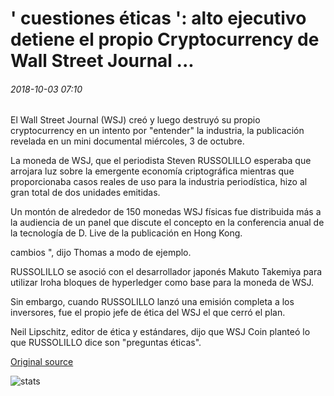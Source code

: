 # ' cuestiones éticas ': alto ejecutivo detiene el propio Cryptocurrency de Wall Street Journal ...

###### 2018-10-03 07:10

El Wall Street Journal (WSJ) creó y luego destruyó su propio cryptocurrency en un intento por "entender" la industria, la publicación revelada en un mini documental miércoles, 3 de octubre.

La moneda de WSJ, que el periodista Steven RUSSOLILLO esperaba que arrojara luz sobre la emergente economía criptográfica mientras que proporcionaba casos reales de uso para la industria periodística, hizo al gran total de dos unidades emitidas.

Un montón de alrededor de 150 monedas WSJ físicas fue distribuida más a la audiencia de un panel que discute el concepto en la conferencia anual de la tecnología de D. Live de la publicación en Hong Kong.

cambios ", dijo Thomas a modo de ejemplo.

RUSSOLILLO se asoció con el desarrollador japonés Makuto Takemiya para utilizar Iroha bloques de hyperledger como base para la moneda de WSJ.

Sin embargo, cuando RUSSOLILLO lanzó una emisión completa a los inversores, fue el propio jefe de ética del WSJ el que cerró el plan.

Neil Lipschitz, editor de ética y estándares, dijo que WSJ Coin planteó lo que RUSSOLILLO dice son "preguntas éticas".

[Original source](https://cointelegraph.com/news/ethical-questions-senior-executive-halts-wall-street-journals-own-cryptocurrency)

![stats](https://c.statcounter.com/11760860/0/a89fa40b/1/ "stats")